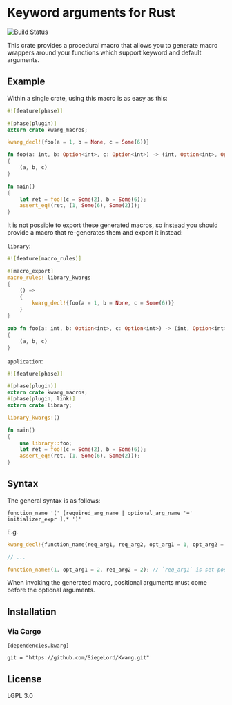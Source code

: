 # Keyword arguments for Rust

[![Build Status](https://travis-ci.org/SiegeLord/Kwarg.svg)](https://travis-ci.org/SiegeLord/Kwarg)

This crate provides a procedural macro that allows you to generate macro 
wrappers around your functions which support keyword and default arguments.

## Example

Within a single crate, using this macro is as easy as this:

```rust
#![feature(phase)]

#[phase(plugin)]
extern crate kwarg_macros;

kwarg_decl!{foo(a = 1, b = None, c = Some(6))}

fn foo(a: int, b: Option<int>, c: Option<int>) -> (int, Option<int>, Option<int>)
{
	(a, b, c)
}

fn main()
{
	let ret = foo!(c = Some(2), b = Some(6));
	assert_eq!(ret, (1, Some(6), Some(2)));
}
```

It is not possible to export these generated macros, so instead you should 
provide a macro that re-generates them and export it instead:

`library`:

```rust
#![feature(macro_rules)]

#[macro_export]
macro_rules! library_kwargs
{
	() =>
	{
		kwarg_decl!{foo(a = 1, b = None, c = Some(6))}
	}
}

pub fn foo(a: int, b: Option<int>, c: Option<int>) -> (int, Option<int>, Option<int>)
{
	(a, b, c)
}
```

`application`:

```rust
#![feature(phase)]

#[phase(plugin)]
extern crate kwarg_macros;
#[phase(plugin, link)]
extern crate library;

library_kwargs!()

fn main()
{
	use library::foo;
	let ret = foo!(c = Some(2), b = Some(6));
	assert_eq!(ret, (1, Some(6), Some(2)));
}
```

## Syntax

The general syntax is as follows:

```
function_name '(' [required_arg_name | optional_arg_name '=' initializer_expr ],* ')'
```

E.g.

```rust
kwarg_decl!{function_name(req_arg1, req_arg2, opt_arg1 = 1, opt_arg2 = 2)}

// ...

function_name!(1, opt_arg1 = 2, req_arg2 = 2); // `req_arg1` is set positionally, `opt_arg2` remains at default
```

When invoking the generated macro, positional arguments must come before the 
optional arguments.

## Installation

### Via Cargo

```
[dependencies.kwarg]

git = "https://github.com/SiegeLord/Kwarg.git"
```

## License

LGPL 3.0
